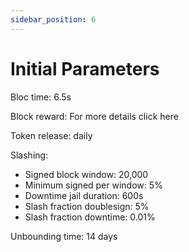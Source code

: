 ```yaml
---
sidebar_position: 6
---
```


# Initial Parameters

Bloc time: 6.5s

Block reward: For more details click here

Token release: daily

Slashing:
- Signed block window: 20,000
- Minimum signed per window: 5%
- Downtime jail duration: 600s
- Slash fraction doublesign: 5%
- Slash fraction downtime: 0.01%

Unbounding time: 14 days
